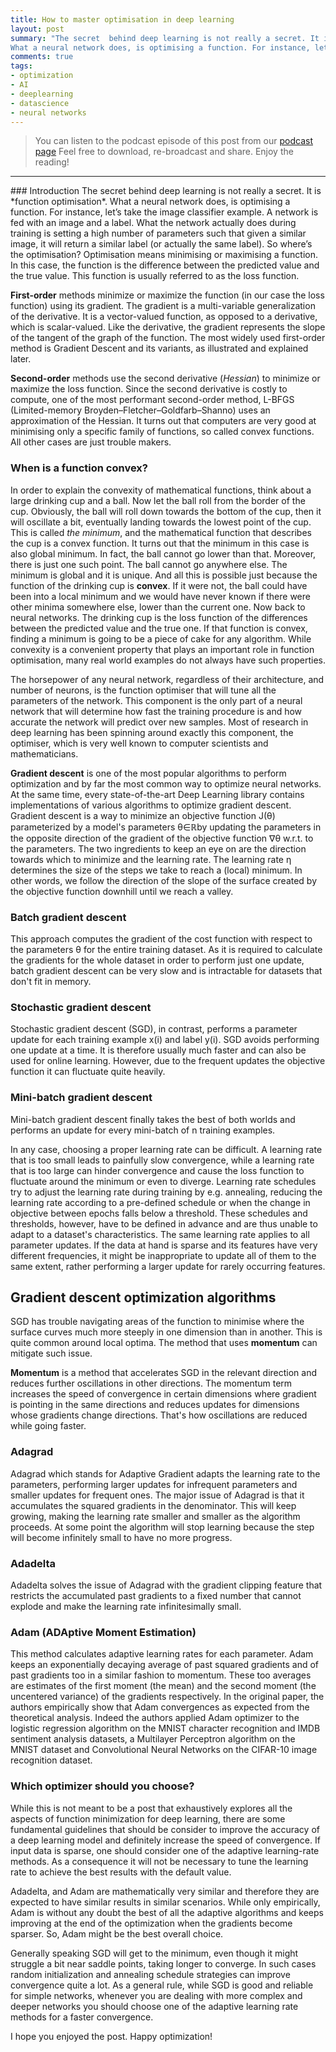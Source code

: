 ```yaml
---
title: How to master optimisation in deep learning
layout: post
summary: "The secret  behind deep learning is not really a secret. It is *function optimisation*.
What a neural network does, is optimising a function. For instance, let’s take the image classifier example..."
comments: true
tags:
- optimization
- AI
- deeplearning
- datascience
- neural networks
---
```


> You can listen to the podcast episode of this post from our [podcast page](https://www.podbean.com/media/share/pb-y75qj-700faa)
> Feel free to download, re-broadcast and share. Enjoy the reading!


<hr>
### Introduction
The secret  behind deep learning is not really a secret. It is *function optimisation*.
What a neural network does, is optimising a function. For instance, let’s take the image classifier example. A network is fed with an image and a label. What the network actually does during training is setting a high number of parameters such that given a similar image, it will return a similar label (or actually the same label). So where’s the optimisation?
Optimisation means minimising or maximising a function. In this case, the function is the difference between the predicted value and the true value. This function is usually referred to as the loss function.

**First-order** methods minimize or maximize the function (in our case the loss function) using its gradient. The gradient is a multi-variable generalization of the derivative. It is a vector-valued function, as opposed to a derivative, which is scalar-valued. Like the derivative, the gradient represents the slope of the tangent of the graph of the function. The most widely used first-order method is Gradient Descent and its variants, as illustrated and explained later.

**Second-order** methods use the second derivative (*Hessian*) to minimize or maximize the loss function. Since the second derivative is costly to compute, one of the most performant second-order method, L-BFGS (Limited-memory Broyden–Fletcher–Goldfarb–Shanno) uses an approximation of the Hessian.
It turns out that computers are very good at minimising only a specific family of functions, so called convex functions. All other cases are just trouble makers.


### When is a function convex?
In order to explain the convexity of mathematical functions, think about a large drinking cup and a ball. Now let the ball roll from the border of the cup. Obviously, the ball will roll down towards the bottom of the cup, then it will oscillate a bit, eventually landing towards the lowest point of the cup. This is called *the minimum*, and the mathematical function that describes the cup is a convex function.
It turns out that the minimum in this case is also global minimum. In fact, the ball cannot go lower than that. Moreover, there is just one such point. The ball cannot go anywhere else. The minimum is global and it is unique. And all this is possible just because the function of the drinking cup is **convex**. If it were not, the ball could have been into a local minimum and we would have never known if there were other minima somewhere else, lower than the current one.
Now back to neural networks.
The drinking cup is the loss function of the differences between the predicted value and the true one. If that function is convex, finding a minimum is going to be a piece of cake for any algorithm. While convexity is a convenient property that plays an important role in function optimisation, many real world examples do not always have such properties.

The horsepower of any neural network, regardless of their architecture, and number of neurons, is the function optimiser that will tune all the parameters of the network. This component is the only part of a neural network that will determine how fast the training procedure is and how accurate the network will predict over new samples. Most of research in deep learning has been spinning around exactly this component, the optimiser, which is very well known to computer scientists and mathematicians.

**Gradient descent** is one of the most popular algorithms to perform optimization and by far the most common way to optimize neural networks. At the same time, every state-of-the-art Deep Learning library contains implementations of various algorithms to optimize gradient descent.
Gradient descent is a way to minimize an objective function J(θ) parameterized by a model's parameters θ∈ℝby updating the parameters in the opposite direction of the gradient of the objective function ∇θ w.r.t. to the parameters. The two ingredients to keep an eye on are the direction towards which to minimize and the learning rate. The learning rate η determines the size of the steps we take to reach a (local) minimum. In other words, we follow the direction of the slope of the surface created by the objective function downhill until we reach a valley.

### Batch gradient descent
This approach computes the gradient of the cost function with respect to the parameters θ for the entire training dataset. As it is required to calculate the gradients for the whole dataset in order to perform just one update, batch gradient descent can be very slow and is intractable for datasets that don't fit in memory.

### Stochastic gradient descent
Stochastic gradient descent (SGD), in contrast, performs a parameter update for each training example x(i) and label y(i). SGD avoids performing one update at a time. It is therefore usually much faster and can also be used for online learning. However, due to the frequent updates the objective function it can fluctuate quite heavily.

### Mini-batch gradient descent
Mini-batch gradient descent finally takes the best of both worlds and performs an update for every mini-batch of n training examples.

In any case, choosing a proper learning rate can be difficult. A learning rate that is too small leads to painfully slow convergence, while a learning rate that is too large can hinder convergence and cause the loss function to fluctuate around the minimum or even to diverge.
Learning rate schedules try to adjust the learning rate during training by e.g. annealing, reducing the learning rate according to a pre-defined schedule or when the change in objective between epochs falls below a threshold. These schedules and thresholds, however, have to be defined in advance and are thus unable to adapt to a dataset's characteristics.
The same learning rate applies to all parameter updates. If the data at hand is sparse and its features have very different frequencies, it might be inappropriate to update all of them to the same extent, rather performing a larger update for rarely occurring features.


## Gradient descent optimization algorithms
SGD has trouble navigating areas of the function to minimise where the surface curves much more steeply in one dimension than in another. This is quite common around local optima.
The method that uses **momentum** can mitigate such issue.

**Momentum** is a method that accelerates SGD in the relevant direction and reduces further oscillations in other directions. The momentum term increases the speed of convergence in certain dimensions where gradient is pointing in the same directions and reduces updates for dimensions whose gradients change directions. That's how oscillations are reduced while going faster.

### Adagrad
Adagrad which stands for Adaptive Gradient adapts the learning rate to the parameters, performing larger updates for infrequent parameters and smaller updates for frequent ones. The major issue of Adagrad is that it accumulates the squared gradients in the denominator. This will keep growing, making the learning rate smaller and smaller as the algorithm proceeds. At some point the algorithm will stop learning because the step will become infinitely small to have no more progress.

### Adadelta
Adadelta solves the issue of Adagrad with the gradient clipping feature that restricts the accumulated past gradients to a fixed number that cannot explode and make the learning rate infinitesimally small.

### Adam (ADAptive Moment Estimation)
This method calculates adaptive learning rates for each parameter. Adam keeps an exponentially decaying average of past squared gradients and of past gradients too in a similar fashion to momentum.
These too averages are estimates of the first moment (the mean) and the second moment (the uncentered variance) of the gradients respectively. In the original paper, the authors empirically show that Adam convergences as expected from the theoretical analysis. Indeed the authors applied Adam optimizer to the logistic regression algorithm on the MNIST character recognition and IMDB sentiment analysis datasets, a Multilayer Perceptron algorithm on the MNIST dataset and Convolutional Neural Networks on the CIFAR-10 image recognition dataset.

### Which optimizer should you choose?
While this is not meant to be a post that exhaustively explores all the aspects of function minimization for deep learning, there are some fundamental guidelines that should be consider to improve the accuracy of a deep learning model and definitely increase the speed of convergence.
If input data is sparse, one should consider one of the adaptive learning-rate methods. As a consequence it will not be necessary to tune the learning rate to achieve the best results with the default value.

Adadelta, and Adam are mathematically very similar and therefore they are expected to have similar results in similar scenarios. While only empirically, Adam is without any doubt the best of all the adaptive algorithms and keeps improving at the end of the optimization when the gradients become sparser. So, Adam might be the best overall choice.

Generally speaking SGD will get to the minimum, even though it might struggle a bit near saddle points, taking longer to converge. In such cases random initialization and annealing schedule strategies can improve convergence quite a lot. As a general rule, while SGD is good and reliable for simple networks, whenever you are dealing with more complex and deeper networks you should choose one of the adaptive learning rate methods for a faster convergence.

I hope you enjoyed the post. Happy optimization!
